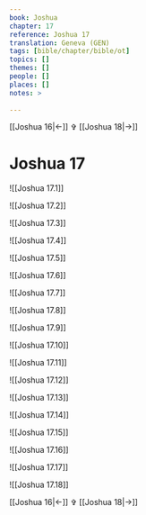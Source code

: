 ```yaml
---
book: Joshua
chapter: 17
reference: Joshua 17
translation: Geneva (GEN)
tags: [bible/chapter/bible/ot]
topics: []
themes: []
people: []
places: []
notes: >
  
---
```


[[Joshua 16|<-]] ✞ [[Joshua 18|->]]

# Joshua 17

![[Joshua 17.1]]

![[Joshua 17.2]]

![[Joshua 17.3]]

![[Joshua 17.4]]

![[Joshua 17.5]]

![[Joshua 17.6]]

![[Joshua 17.7]]

![[Joshua 17.8]]

![[Joshua 17.9]]

![[Joshua 17.10]]

![[Joshua 17.11]]

![[Joshua 17.12]]

![[Joshua 17.13]]

![[Joshua 17.14]]

![[Joshua 17.15]]

![[Joshua 17.16]]

![[Joshua 17.17]]

![[Joshua 17.18]]

[[Joshua 16|<-]] ✞ [[Joshua 18|->]]
